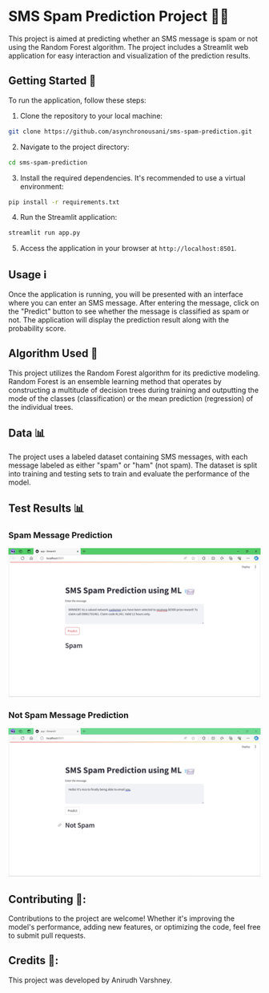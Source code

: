 # SMS Spam Prediction Project 📱💬

This project is aimed at predicting whether an SMS message is spam or not using the Random Forest algorithm. The project includes a Streamlit web application for easy interaction and visualization of the prediction results.

## Getting Started 🚀

To run the application, follow these steps:

1. Clone the repository to your local machine:

```bash
git clone https://github.com/asynchronousani/sms-spam-prediction.git
```

2. Navigate to the project directory:

```bash
cd sms-spam-prediction
```

3. Install the required dependencies. It's recommended to use a virtual environment:

```bash
pip install -r requirements.txt
```
   
4. Run the Streamlit application:

```bash
streamlit run app.py
```

5. Access the application in your browser at `http://localhost:8501`.

## Usage ℹ️

Once the application is running, you will be presented with an interface where you can enter an SMS message. After entering the message, click on the "Predict" button to see whether the message is classified as spam or not. The application will display the prediction result along with the probability score.

## Algorithm Used 🧠

This project utilizes the Random Forest algorithm for its predictive modeling. Random Forest is an ensemble learning method that operates by constructing a multitude of decision trees during training and outputting the mode of the classes (classification) or the mean prediction (regression) of the individual trees.

## Data 📊

The project uses a labeled dataset containing SMS messages, with each message labeled as either "spam" or "ham" (not spam). The dataset is split into training and testing sets to train and evaluate the performance of the model.

## Test Results 📊

### Spam Message Prediction
![Spam Message Prediction](images/Spam.jpg)

### Not Spam Message Prediction
![Not Spam Message Prediction](images/NotSpam.jpg)

## **Contributing 🤝:**
Contributions to the project are welcome! Whether it's improving the model's performance, adding new features, or optimizing the code, feel free to submit pull requests.

## **Credits 🙏:**
This project was developed by Anirudh Varshney.
